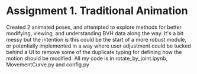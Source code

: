 # Assignment 1. Traditional Animation

Created 2 animated poses, and attempted to explore methods for better modifying, viewing, and understanding BVH data along the way.
It's a bit messy but the intention is this could be the start of a more robust module, or potentially implemented in a way where user adjustment could be tucked behind a UI to remove some of the duplicate typing for defining how the motion should be modified.
All my code is in rotate_by_joint.ipynb, MovementCurve.py and config.py